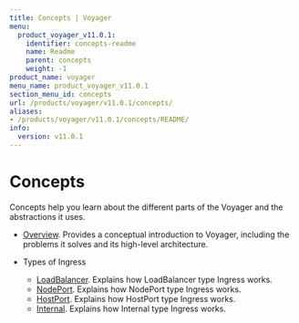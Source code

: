 ```yaml
---
title: Concepts | Voyager
menu:
  product_voyager_v11.0.1:
    identifier: concepts-readme
    name: Readme
    parent: concepts
    weight: -1
product_name: voyager
menu_name: product_voyager_v11.0.1
section_menu_id: concepts
url: /products/voyager/v11.0.1/concepts/
aliases:
- /products/voyager/v11.0.1/concepts/README/
info:
  version: v11.0.1
---
```


# Concepts

Concepts help you learn about the different parts of the Voyager and the abstractions it uses.

- [Overview](/products/voyager/v11.0.1/concepts/overview). Provides a conceptual introduction to Voyager, including the problems it solves and its high-level architecture.

- Types of Ingress
  - [LoadBalancer](/products/voyager/v11.0.1/concepts/ingress-types/loadbalancer). Explains how LoadBalancer type Ingress works.
  - [NodePort](/products/voyager/v11.0.1/concepts/ingress-types/nodeport). Explains how NodePort type Ingress works.
  - [HostPort](/products/voyager/v11.0.1/concepts/ingress-types/hostport). Explains how HostPort type Ingress works.
  - [Internal](/products/voyager/v11.0.1/concepts/ingress-types/internal). Explains how Internal type Ingress works.

